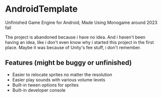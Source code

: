# AndroidTemplate
 Unfinished Game Engine for Android, Made Using Monogame around 2023 fall

 The project is abandoned because i have no idea. And i haven't been having an idea, like i don't even know why i started this project in the first place. Maybe it was because of Unity's fee stuff, i don't remember.

## Features (might be buggy or unfinished)
 - Easier to relocate sprites no matter the resolution
 - Easier play sounds with various volume levels
 - Built-in tween options for sprites
 - Built-in developer console